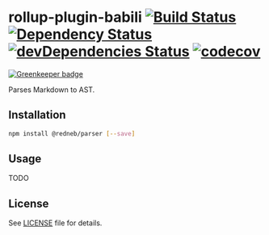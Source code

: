 # rollup-plugin-babili [![Build Status](https://travis-ci.org/rednebjs/parser.svg?branch=master)](https://travis-ci.org/rednebjs/parser) [![Dependency Status](https://david-dm.org/rednebjs/parser.svg)](https://david-dm.org/rednebjs/parser) [![devDependencies Status](https://david-dm.org/rednebjs/parser/dev-status.svg)](https://david-dm.org/rednebjs/parser?type=dev) [![codecov](https://codecov.io/gh/rednebjs/parser/branch/master/graph/badge.svg)](https://codecov.io/gh/rednebjs/parser)

[![Greenkeeper badge](https://badges.greenkeeper.io/rednebjs/parser.svg)](https://greenkeeper.io/)

Parses Markdown to AST.

## Installation

```bash
npm install @redneb/parser [--save]
```

## Usage

TODO

## License

See [LICENSE](./LICENSE) file for details.

